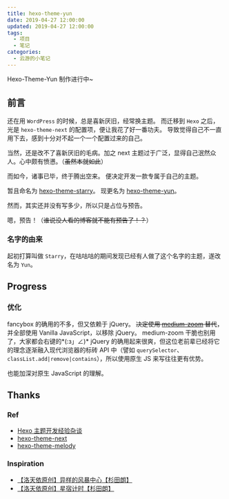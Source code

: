 ```yaml
---
title: hexo-theme-yun
date: 2019-04-27 12:00:00
updated: 2019-04-27 12:00:00
tags:
  - 项目
  - 笔记
categories:
  - 云游的小笔记
---
```


Hexo-Theme-Yun 制作进行中~

## 前言

还在用 `WordPress` 的时候，总是喜新厌旧，经常换主题。
而迁移到 `Hexo` 之后，光是 `hexo-theme-next` 的配置项，便让我花了好一番功夫。
导致觉得自己不一直用下去，感到十分对不起一个一个配置过来的自己。

当然，还是改不了喜新厌旧的毛病。加之 next 主题过于广泛，显得自己泯然众人。心中颇有愤懑。（~~虽然本就如此~~）

而如今，诸事已毕，终于腾出空来。
便决定开发一款专属于自己的主题。

暂且命名为 [hexo-theme-starry](https://github.com/YunYouJun/hexo-theme-starry)。
现更名为 [hexo-theme-yun](https://github.com/YunYouJun/hexo-theme-yun)。

然而，其实还并没有写多少，所以只是占位与预告。

嗯，预告！（~~谁说没人看的博客就不能有预告了！？~~）

<!-- more -->

### 名字的由来

起初打算叫做 `Starry`，在咕咕咕的期间发现已经有人做了这个名字的主题，遂改名为 `Yun`。

## Progress

### 优化

fancybox 的确用的不多，但又依赖于 jQuery。
~~决定使用 [medium-zoom](https://medium-zoom.francoischalifour.com/) 替代~~，并全部使用 Vanilla JavaScript，以移除 jQuery。
medium-zoom 干脆也别用了，大家都会右键的*(:з」∠)*
jQuery 的确用起来很爽，但这位老前辈已经将它的理念逐渐融入现代浏览器的标砖 API 中（譬如 `querySelector`、`classList.add|remove|contains`），所以使用原生 JS 来写往往更有优势。

也能加深对原生 JavaScript 的理解。

## Thanks

### Ref

- [Hexo 主题开发经验杂谈](https://molunerfinn.com/make-a-hexo-theme/)
- [hexo-theme-next](https://github.com/theme-next/hexo-theme-next)
- [hexo-theme-melody](https://github.com/Molunerfinn/hexo-theme-melody)

### Inspiration

- [【洛天依原创】异样的风暴中心【杉田朗】](https://www.bilibili.com/video/av4018008)
- [【洛天依原创】星宿计时【杉田朗】](https://www.bilibili.com/video/av7036967)

